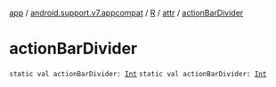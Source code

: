 [app](../../../index.md) / [android.support.v7.appcompat](../../index.md) / [R](../index.md) / [attr](index.md) / [actionBarDivider](.)

# actionBarDivider

`static val actionBarDivider: `[`Int`](https://kotlinlang.org/api/latest/jvm/stdlib/kotlin/-int/index.html)
`static val actionBarDivider: `[`Int`](https://kotlinlang.org/api/latest/jvm/stdlib/kotlin/-int/index.html)